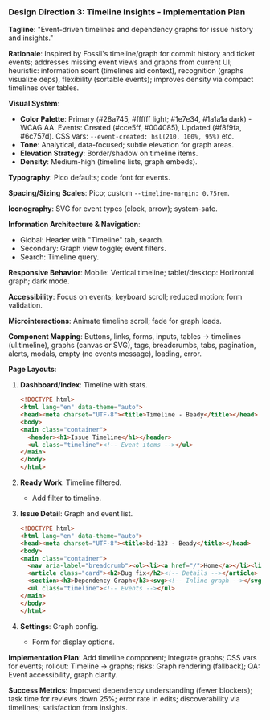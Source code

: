 ### Design Direction 3: Timeline Insights - Implementation Plan

**Tagline**: "Event-driven timelines and dependency graphs for issue history and insights."

**Rationale**: Inspired by Fossil's timeline/graph for commit history and ticket events; addresses missing event views and graphs from current UI; heuristic: information scent (timelines aid context), recognition (graphs visualize deps), flexibility (sortable events); improves density via compact timelines over tables.

**Visual System**:
- **Color Palette**: Primary (#28a745, #ffffff light; #1e7e34, #1a1a1a dark) - WCAG AA. Events: Created (#cce5ff, #004085), Updated (#f8f9fa, #6c757d). CSS vars: `--event-created: hsl(210, 100%, 95%)` etc.
- **Tone**: Analytical, data-focused; subtle elevation for graph areas.
- **Elevation Strategy**: Border/shadow on timeline items.
- **Density**: Medium-high (timeline lists, graph embeds).

**Typography**: Pico defaults; code font for events.

**Spacing/Sizing Scales**: Pico; custom `--timeline-margin: 0.75rem`.

**Iconography**: SVG for event types (clock, arrow); system-safe.

**Information Architecture & Navigation**:
- Global: Header with "Timeline" tab, search.
- Secondary: Graph view toggle; event filters.
- Search: Timeline query.

**Responsive Behavior**: Mobile: Vertical timeline; tablet/desktop: Horizontal graph; dark mode.

**Accessibility**: Focus on events; keyboard scroll; reduced motion; form validation.

**Microinteractions**: Animate timeline scroll; fade for graph loads.

**Component Mapping**: Buttons, links, forms, inputs, tables → timelines (ul.timeline), graphs (canvas or SVG), tags, breadcrumbs, tabs, pagination, alerts, modals, empty (no events message), loading, error.

**Page Layouts**:

1. **Dashboard/Index**: Timeline with stats.
   ```html
   <!DOCTYPE html>
   <html lang="en" data-theme="auto">
   <head><meta charset="UTF-8"><title>Timeline - Beady</title></head>
   <body>
   <main class="container">
     <header><h1>Issue Timeline</h1></header>
     <ul class="timeline"><!-- Event items --></ul>
   </main>
   </body>
   </html>
   ```

2. **Ready Work**: Timeline filtered.
   - Add filter to timeline.

3. **Issue Detail**: Graph and event list.
   ```html
   <!DOCTYPE html>
   <html lang="en" data-theme="auto">
   <head><meta charset="UTF-8"><title>bd-123 - Beady</title></head>
   <body>
   <main class="container">
     <nav aria-label="breadcrumb"><ol><li><a href="/">Home</a></li><li>bd-123</li></ol></nav>
     <article class="card"><h2>Bug fix</h2><!-- Details --></article>
     <section><h3>Dependency Graph</h3><svg><!-- Inline graph --></svg></section>
     <ul class="timeline"><!-- Events --></ul>
   </main>
   </body>
   </html>
   ```

4. **Settings**: Graph config.
   - Form for display options.

**Implementation Plan**: Add timeline component; integrate graphs; CSS vars for events; rollout: Timeline → graphs; risks: Graph rendering (fallback); QA: Event accessibility, graph clarity.

**Success Metrics**: Improved dependency understanding (fewer blockers); task time for reviews down 25%; error rate in edits; discoverability via timelines; satisfaction from insights.
